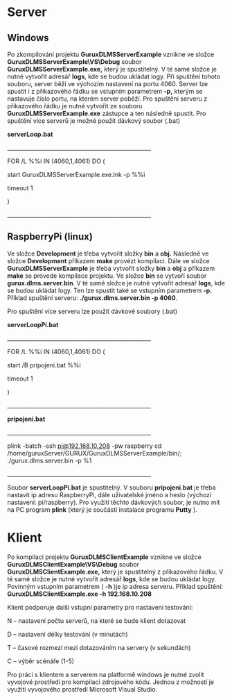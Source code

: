 # Server

## Windows

Po zkompilování projektu **GuruxDLMSServerExample** vznikne ve složce **GuruxDLMSServerExample\VS\Debug** soubor **GuruxDLMSServerExample.exe,** který je spustitelný. V té samé složce je nutné vytvořit adresář **logs**, kde se budou ukládat logy. Při spuštění tohoto souboru, server běží ve výchozím nastavení na portu 4060. Server lze spustit i z příkazového řádku se vstupním parametrem **-p,** kterým se nastavuje číslo portu, na kterém server poběží. Pro spuštění serveru z příkazového řádku je nutné vytvořit ze souboru **GuruxDLMSServerExample.exe** zástupce a ten následně spustit. Pro spuštění více serverů je možné použít dávkový soubor (.bat)

**serverLoop.bat**
 
 \_\_\_\_\_\_\_\_\_\_\_\_\_\_\_\_\_\_\_\_\_\_\_\_\_\_\_\_\_\_\_\_\_\_\_\_\_\_\_\_\_\_\_\_\_\_\_\_\_\_\_\_

 FOR /L %%i IN (4060,1,4061) DO (

 start GuruxDLMSServerExample.exe.lnk -p %%i
 
 timeout 1
 
 )

 \_\_\_\_\_\_\_\_\_\_\_\_\_\_\_\_\_\_\_\_\_\_\_\_\_\_\_\_\_\_\_\_\_\_\_\_\_\_\_\_\_\_\_\_\_\_\_\_\_\_\_\_

## RaspberryPi (linux)

Ve složce **Development** je třeba vytvořit složky **bin** a **obj.** Následně ve složce **Development** příkazem **make** provézt kompilaci. Dále ve složce **GuruxDLMSServerExample** je třeba vytvořit složky **bin** a **obj** a příkazem **make** se provede kompilace projektu. Ve složce **bin** se vytvoří soubor **gurux.dlms.server.bin**. V té samé složce je nutné vytvořit adresář **logs**, kde se budou ukládat logy. Ten lze spustit také se vstupním parametrem **-p.** Příklad spuštění serveru: **./gurux.dlms.server.bin -p 4060**.

Pro spuštění více serveru lze použít dávkové soubory (.bat)

**serverLoopPi.bat**

\_\_\_\_\_\_\_\_\_\_\_\_\_\_\_\_\_\_\_\_\_\_\_\_\_\_\_\_\_\_\_\_\_\_\_\_\_\_\_\_\_\_\_\_\_\_\_\_\_\_\_\_

 FOR /L %%i IN (4060,1,4061) DO (
 
 start /B pripojeni.bat %%i
 
 timeout 1
 
 )

 \_\_\_\_\_\_\_\_\_\_\_\_\_\_\_\_\_\_\_\_\_\_\_\_\_\_\_\_\_\_\_\_\_\_\_\_\_\_\_\_\_\_\_\_\_\_\_\_\_\_\_\_

**pripojeni.bat**

\_\_\_\_\_\_\_\_\_\_\_\_\_\_\_\_\_\_\_\_\_\_\_\_\_\_\_\_\_\_\_\_\_\_\_\_\_\_\_\_\_\_\_\_\_\_\_\_\_\_\_\_

plink -batch -ssh pi@192.168.10.208 -pw raspberry cd /home/guruxServer/GURUX/GuruxDLMSServerExample/bin/; ./gurux.dlms.server.bin -p %1

 \_\_\_\_\_\_\_\_\_\_\_\_\_\_\_\_\_\_\_\_\_\_\_\_\_\_\_\_\_\_\_\_\_\_\_\_\_\_\_\_\_\_\_\_\_\_\_\_\_\_\_\_

Soubor **serverLoopPi.bat** je spustitelný. V souboru **pripojeni.bat** je třeba nastavit ip adresu RaspberryPi, dále uživatelské jméno a heslo (výchozí nastavení: pi/raspberry). Pro využití těchto dávkových soubor, je nutno mít na PC program **plink** (který je součástí instalace programu **Putty** ).

# Klient

Po kompilaci projektu **GuruxDLMSClientExample** vznikne ve složce **GuruxDLMSClientExample\VS\Debug** soubor **GuruxDLMSClientExample.exe,** který je spustitelný z příkazového řádku. V té samé složce je nutné vytvořit adresář **logs**, kde se budou ukládat logy. Povinným vstupním parametrem ( **-h** )je ip adresa serveru. Příklad spuštění: **GuruxDLMSClientExample.exe -h 192.168.10.208**

Klient podporuje další vstupní parametry pro nastavení testování:

N – nastavení počtu serverů, na které se bude klient dotazovat

D – nastavení délky testování (v minutách)

T – časové rozmezí mezi dotazováním na servery (v sekundách)
 
C – výběr scénáře (1-5)


Pro práci s klientem a serverem na platformě windows je nutné zvolit vyvojové prostředí pro kompilaci zdrojového kódu. Jednou z možností je využiti vyvojového prostředí Microsoft Visual Studio.


